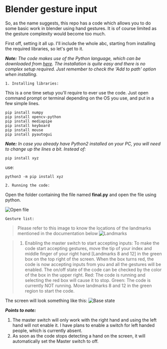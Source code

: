 # Blender gesture input

So, as the name suggests, this repo has a code which allows you to do some basic work in blender using hand gestures. It is of course limited as the gesture complexity would become too much.

First off, setting it all up. I'll include the whole abc, starting from installing the required libraries, so let's get to it.

***Note:** The code makes use of the Python language, which can be downloaded from [here](https://www.python.org/downloads/). The installation is quite easy and there is no complex setup required. Just remember to check the 'Add to path' option when installing.*

```
1. Installing libraries:
```

This is a one time setup you'll require to ever use the code. Just open command prompt or terminal depending on the OS you use, and put in a few simple lines.

```shell
pip install numpy
pip install opencv-python
pip install mediapipe
pip install keyboard
pip install mouse
pip install pyautogui
```

***Note:** In case you already have Python2 installed on your PC, you will need to change up the lines a bit. Instead of:*

```shell
pip install xyz
```

use:

```shell
python3 -m pip install xyz
```

```
2. Running the code:
```

Open the folder containing the file named **final.py** and open the file using python.

![Open file](../master/Imgs-for-documentation/Open-file.png)

```
Gesture list:
```

> Please refer to this image to know the locations of the landmarks mentioned in the documentation below
![Landmarks](../master/Imgs-for-documentation/hand-landmarks.png)

> 1. Enabling the master switch to start accepting inputs:
To make the code start accepting gestures, move the tip of your index and middle finger of your right hand [Landmarks 8 and 12] in the green box on the top right of the screen. When the box turns red, the code is now accepting inputs from you and all the gestures will be enabled. The on/off state of the code can be checked by the color of the box in the upper right.
Red: The code is running and selecting the red box will cause it to stop.
Green: The code is currently NOT running. Move landmarks 8 and 12 in the green region to start the code.

The screen will look something like this:
![Base state](../master/Imgs-for-documentation/Master-switch.png)

***Points to note:***
1. The master switch will only work with the right hand and using the left hand will not enable it. I have plans to enable a switch for left handed people, which is currently absent.
2. As soon as the code stops detecting a hand on the screen, it will automatically set the Master switch to off.

